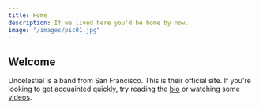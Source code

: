 ```yaml
---
title: Home
description: If we lived here you'd be home by now. 
image: "/images/pic01.jpg"
---
```


<!-- http://uncelestial.67314.x6.nabble.com/News-ft2.xml;cid=1412057808465-339 -->

## Welcome

Uncelestial is a band from San Francisco. This is their official site. If you're looking 
to get acquainted quickly, try reading the [bio](/about) or watching some [videos](/videos).

<script language="javascript">
$.ajaxSetup({cache: false});
function parseRSS(url, callback) {
  $.ajax({
    url: document.location.protocol + '//ajax.googleapis.com/ajax/services/feed/load?v=1.0&num=10&callback=?&q=' + encodeURIComponent(url),
    dataType: 'json',
    success: function(data) {
      var feedLimit = 5;
      if (data.responseData.feed.entries.length<5) feedLimit = data.responseData.feed.entries.length;
      for(i=0;i<feedLimit;i++) {
        console.log(data.responseData.feed.entries[i].content)
        $("#newsitems").append('<h2 class="newstitle"><a href="'+ data.responseData.feed.entries[i].link +'">' + data.responseData.feed.entries[i].title + '</a></h2><div class="newscontent">' + data.responseData.feed.entries[i].content + '</div>');
      }
    },
    cache: false
  });
}
$(document).ready(function(){
  parseRSS("http://uncelestial.67314.x6.nabble.com/News-ft2.xml;random2")
});
</script>
<div id="newsitems">
</div>
